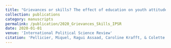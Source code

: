 ```yaml
---
title: "Grievances or skills? The effect of education on youth attitudes and political participation in Egypt and Tunisia"
collection: publications
category: manuscripts
permalink: /publication/2020_Grievances_Skills_IPSR
date: 2020-01-01
venue: 'International Political Science Review'
citation: 'Pellicier, Miquel, Ragui Assaad, Caroline Krafft, & Colette Salemi. (2021). &quot;Grievances or skills? The effect of education on youth attitudes and political participation in Egypt and Tunisia &quot; <i>International Political Science Review </i> 43(2).'
---
```





